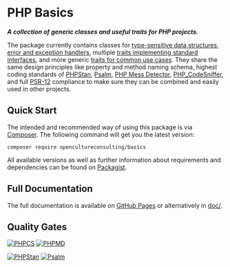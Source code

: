 # PHP Basics

***A collection of generic classes and useful traits for PHP projects.***

The package currently contains classes for [type-sensitive data structures](src/DataStructures/), [error and exception handlers](src/ErrorHandlers/), multiple [traits implementing standard interfaces](src/Interfaces/), and more generic [traits for common use cases](src/Traits/). They share the same design principles like property and method naming schema, highest coding standards of [PHPStan](https://phpstan.org/), [Psalm](https://psalm.dev/), [PHP Mess Detector](https://phpmd.org/), [PHP_CodeSniffer](https://github.com/PHPCSStandards/PHP_CodeSniffer/), and full [PSR-12](https://www.php-fig.org/psr/psr-12/) compliance to make sure they can be combined and easily used in other projects.

## Quick Start

The intended and recommended way of using this package is via [Composer](https://getcomposer.org/). The following command will get you the latest version:

```shell
composer require opencultureconsulting/basics
```

All available versions as well as further information about requirements and dependencies can be found on [Packagist](https://packagist.org/packages/opencultureconsulting/basics).

## Full Documentation

The full documentation is available on [GitHub Pages](https://opencultureconsulting.github.io/php-basics/) or alternatively in [doc/](doc/).

## Quality Gates

[![PHPCS](https://github.com/opencultureconsulting/php-basics/actions/workflows/phpcs.yml/badge.svg)](https://github.com/opencultureconsulting/php-basics/actions/workflows/phpcs.yml)
[![PHPMD](https://github.com/opencultureconsulting/php-basics/actions/workflows/phpmd.yml/badge.svg)](https://github.com/opencultureconsulting/php-basics/actions/workflows/phpmd.yml)

[![PHPStan](https://github.com/opencultureconsulting/php-basics/actions/workflows/phpstan.yml/badge.svg)](https://github.com/opencultureconsulting/php-basics/actions/workflows/phpstan.yml)
[![Psalm](https://github.com/opencultureconsulting/php-basics/actions/workflows/psalm.yml/badge.svg)](https://github.com/opencultureconsulting/php-basics/actions/workflows/psalm.yml)
